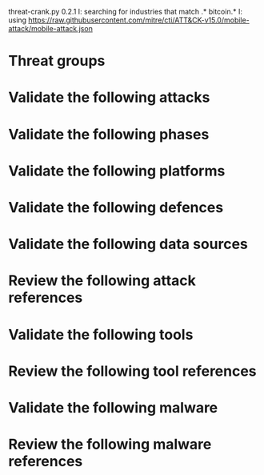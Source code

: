 threat-crank.py 0.2.1
I: searching for industries that match .* bitcoin.*
I: using https://raw.githubusercontent.com/mitre/cti/ATT&CK-v15.0/mobile-attack/mobile-attack.json
# Threat groups


# Validate the following attacks


# Validate the following phases


# Validate the following platforms


# Validate the following defences


# Validate the following data sources


# Review the following attack references


# Validate the following tools


# Review the following tool references


# Validate the following malware


# Review the following malware references



